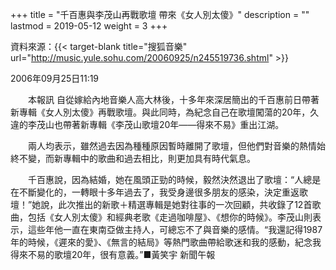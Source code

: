 +++
title = "千百惠與李茂山再戰歌壇 帶來《女人別太傻》"
description = ""
lastmod = 2019-05-12
weight = 3
+++

資料來源：{{< target-blank title="搜狐音樂" url="http://music.yule.sohu.com/20060925/n245519736.shtml" >}}

2006年09月25日11:19

　　本報訊 自從嫁給內地音樂人高大林後，十多年來深居簡出的千百惠前日帶著新專輯《女人別太傻》再戰歌壇。與此同時，為紀念自己在歌壇闖蕩的20年，久違的李茂山也帶著新專輯《李茂山歌壇20年——得來不易》重出江湖。  

　　兩人均表示，雖然過去因為種種原因暫時離開了歌壇，但他們對音樂的熱情始終不變，而新專輯中的歌曲和過去相比，則更加具有時代氣息。     

  　　千百惠說，因為結婚，她在風頭正勁的時候，毅然決然退出了歌壇：“人總是在不斷變化的，一轉眼十多年過去了，我受身邊很多朋友的感染，決定重返歌壇！”她說，此次推出的新歌＋精選專輯是她對往事的一次回顧，共收錄了12首歌曲，包括《女人別太傻》和經典老歌《走過咖啡屋》、《想你的時候》。李茂山則表示，這些年他一直在東南亞做主持人，可總忘不了與音樂的感情。“我還記得1987年的時候，《遲來的愛》、《無言的結局》等熱門歌曲帶給歌迷和我的感動，紀念我得來不易的歌壇20年，很有意義。”■黃笑宇 新聞午報